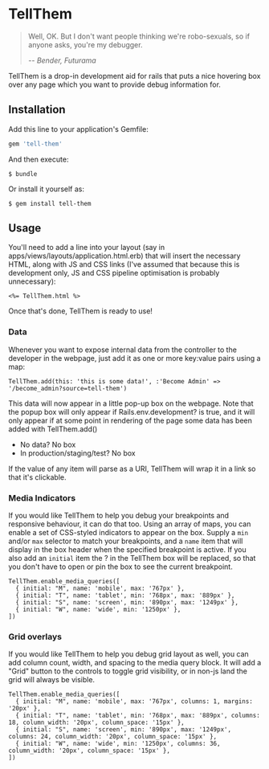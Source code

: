 # TellThem

> Well, OK. But I don't want people thinking we're
> robo-sexuals, so if anyone asks, you're my debugger.
>
> -- <cite>Bender, Futurama</cite>

TellThem is a drop-in development aid for rails that puts a nice hovering box over any page which you want to provide debug information for.

## Installation

Add this line to your application's Gemfile:

```ruby
gem 'tell-them'
```

And then execute:

    $ bundle

Or install it yourself as:

    $ gem install tell-them

## Usage

You'll need to add a line into your layout (say in apps/views/layouts/application.html.erb) that will insert the necessary HTML, along with JS and CSS links (I've assumed that because this is development only, JS and CSS pipeline optimisation is probably unnecessary):

```
<%= TellThem.html %>
```

Once that's done, TellThem is ready to use! 

### Data

Whenever you want to expose internal data from the controller to the developer in the webpage, just add it as one or more key:value pairs using a map:

```
TellThem.add(this: 'this is some data!', :'Become Admin' => '/become_admin?source=tell-them')
```

This data will now appear in a little pop-up box on the webpage. Note that the popup box will only appear if Rails.env.development? is true, and it will only appear if at some point in rendering of the page some data has been added with TellThem.add()

* No data? No box
* In production/staging/test? No box

If the value of any item will parse as a URI, TellThem will wrap it in a link so that it's clickable.

### Media Indicators

If you would like TellThem to help you debug your breakpoints and responsive behaviour, it can do that too. Using an array of maps, you can enable a set of CSS-styled indicators to appear on the box. Supply a `min` and/or `max` selector to match your breakpoints, and a `name` item that will display in the box header when the specified breakpoint is active. If you also add an `initial` item the ? in the TellThem box will be replaced, so that you don't have to open or pin the box to see the current breakpoint.

```
TellThem.enable_media_queries([
  { initial: "M", name: 'mobile', max: '767px' },
  { initial: "T", name: 'tablet', min: '768px', max: '889px' },
  { initial: "S", name: 'screen', min: '890px', max: '1249px' },
  { initial: "W", name: 'wide', min: '1250px' },
])
```

### Grid overlays

If you would like TellThem to help you debug grid layout as well, you can add column count, width, and spacing to the media query block. It will add a "Grid" button to the controls to toggle grid visibility, or in non-js land the grid will always be visible.

```
TellThem.enable_media_queries([
  { initial: "M", name: 'mobile', max: '767px', columns: 1, margins: '20px' },
  { initial: "T", name: 'tablet', min: '768px', max: '889px', columns: 18, column_width: '20px', column_space: '15px' },
  { initial: "S", name: 'screen', min: '890px', max: '1249px', columns: 24, column_width: '20px', column_space: '15px' },
  { initial: "W", name: 'wide', min: '1250px', columns: 36, column_width: '20px', column_space: '15px' },
])
```